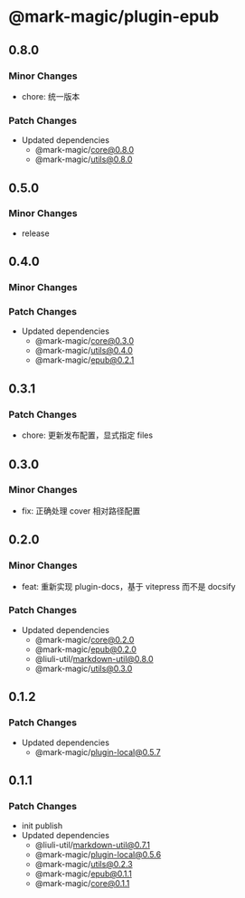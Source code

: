 # @mark-magic/plugin-epub

## 0.8.0

### Minor Changes

- chore: 统一版本

### Patch Changes

- Updated dependencies
  - @mark-magic/core@0.8.0
  - @mark-magic/utils@0.8.0

## 0.5.0

### Minor Changes

- release

## 0.4.0

### Minor Changes

### Patch Changes

- Updated dependencies
  - @mark-magic/core@0.3.0
  - @mark-magic/utils@0.4.0
  - @mark-magic/epub@0.2.1

## 0.3.1

### Patch Changes

- chore: 更新发布配置，显式指定 files

## 0.3.0

### Minor Changes

- fix: 正确处理 cover 相对路径配置

## 0.2.0

### Minor Changes

- feat: 重新实现 plugin-docs，基于 vitepress 而不是 docsify

### Patch Changes

- Updated dependencies
  - @mark-magic/core@0.2.0
  - @mark-magic/epub@0.2.0
  - @liuli-util/markdown-util@0.8.0
  - @mark-magic/utils@0.3.0

## 0.1.2

### Patch Changes

- Updated dependencies
  - @mark-magic/plugin-local@0.5.7

## 0.1.1

### Patch Changes

- init publish
- Updated dependencies
  - @liuli-util/markdown-util@0.7.1
  - @mark-magic/plugin-local@0.5.6
  - @mark-magic/utils@0.2.3
  - @mark-magic/epub@0.1.1
  - @mark-magic/core@0.1.1
